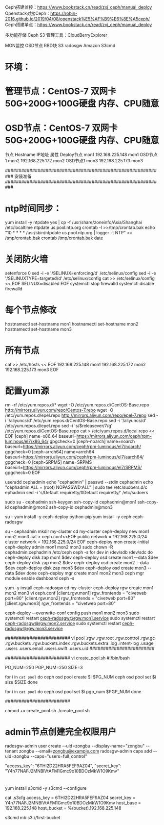 Ceph搭建监控：https://www.bookstack.cn/read/zxj_ceph/manual_deploy
Openstack对接Ceph：https://robin-2016.github.io/2019/04/08/openstack%E5%AF%B9%E6%8E%A5ceph/
Ceph搭建单点：https://www.bookstack.cn/read/zxj_ceph/manual_deploy

多功能存储 Ceph S3 管理工具：CloudBerryExplorer

MON监控
OSD节点
RBD块
S3 radosgw
Amazon S3cmd

# 环境：
# 管理节点：CentOS-7  双网卡 50G+200G+100G硬盘  内存、CPU随意
# OSD节点：CentOS-7  双网卡 50G+200G+100G硬盘  内存、CPU随意

节点	    Hostname	IP地址	            属性
Deploy节点	mon1      192.168.225.148       mon1
OSD节点1  	mon2	  192.168.225.172	    mon2
OSD节点1  	mon3	  192.168.225.173	    mon3

########################################################### 安装准备  ###########################################################

# ntp时间同步：
yum install -y ntpdate
yes | cp -f /usr/share/zoneinfo/Asia/Shanghai /etc/localtime
ntpdate us.pool.ntp.org
crontab -l >>/tmp/crontab.bak
echo "10 * * * * /usr/sbin/ntpdate us.pool.ntp.org | logger -t NTP" >> /tmp/crontab.bak
crontab /tmp/crontab.bak
date
# 关闭防火墙
setenforce 0
sed -i -e '/SELINUX=enforcing/d' /etc/selinux/config
sed -i -e '/SELINUXTYPE=targeted/d' /etc/selinux/config
cat >> /etc/selinux/config << EOF
SELINUX=disabled
EOF
systemctl stop firewalld
systemctl disable firewalld

# 每个节点修改
hostnamectl set-hostname mon1
hostnamectl set-hostname mon2
hostnamectl set-hostname mon3
# 所有节点
cat >> /etc/hosts << EOF
192.168.225.148    mon1
192.168.225.172    mon2 
192.168.225.173    mon3
EOF

# 配置yum源
rm -rf /etc/yum.repos.d/*
wget -O /etc/yum.repos.d/CentOS-Base.repo http://mirrors.aliyun.com/repo/Centos-7.repo
wget -O /etc/yum.repos.d/epel.repo http://mirrors.aliyun.com/repo/epel-7.repo
sed -i '/aliyuncs/d' /etc/yum.repos.d/CentOS-Base.repo
sed -i '/aliyuncs/d' /etc/yum.repos.d/epel.repo
sed -i 's/$releasever/7/g' /etc/yum.repos.d/CentOS-Base.repo
cat > /etc/yum.repos.d/local.repo << EOF
[ceph]
name=x86_64
baseurl=https://mirrors.aliyun.com/ceph/rpm-luminous/el7/x86_64/
gpgcheck=0
[ceph-noarch]
name=noarch
baseurl=https://mirrors.aliyun.com/ceph/rpm-luminous/el7/noarch/
gpgcheck=0
[ceph-arrch64]
name=arrch64
baseurl=https://mirrors.aliyun.com/ceph/rpm-luminous/el7/aarch64/
gpgcheck=0
[ceph-SRPMS]
name=SRPMS
baseurl=https://mirrors.aliyun.com/ceph/rpm-luminous/el7/SRPMS/
gpgcheck=0
EOF

useradd cephadmin 
echo "cephadmin" | passwd --stdin cephadmin 
echo "cephadmin ALL = (root) NOPASSWD:ALL" | sudo tee /etc/sudoers.d/c ephadmin 
sed -i 's/Default requiretty/#Default requiretty/' /etc/sudoers

sudo su - cephadmin 
ssh-keygen 
ssh-copy-id cephadmin@mon1 
ssh-copy-id cephadmin@mon2 
ssh-copy-id cephadmin@mon3

su -
yum install -y ceph-deploy python-pip
yum install -y ceph ceph-radosgw

su - cephadmin 
mkdir my-cluster 
cd my-cluster 
ceph-deploy new mon1 mon2 mon3
cat > ceph.conf<<EOF
public network = 192.168.225.0/24 
cluster network = 192.168.225.0/24
EOF
ceph-deploy mon create-initial
ceph-deploy admin mon1 mon2 mon3
sudo chown -R cephadmin:cephadmin /etc/ceph
ceph -s
for dev in /dev/sdb /dev/sdc
do
ceph-deploy disk zap mon1 $dev 
ceph-deploy osd create mon1 --data $dev 
ceph-deploy disk zap mon2 $dev 
ceph-deploy osd create mon2 --data $dev 
ceph-deploy disk zap mon3 $dev 
ceph-deploy osd create mon3 --data $dev 
done
ceph-deploy mgr create mon1 mon2 mon3
ceph mgr module enable dashboard
ceph -s

yum -y install ceph-radosgw
cd my-cluster
ceph-deploy rgw create mon1 mon2 mon3
vi ceph.conf
[client.rgw.mon1] 
rgw_frontends = "civetweb port=80" 
[client.rgw.mon2] 
rgw_frontends = "civetweb port=80" 
[client.rgw.mon3] 
rgw_frontends = "civetweb port=80"

ceph-deploy --overwrite-conf config push mon1 mon2 mon3
sudo systemctl restart ceph-radosgw@rgw.mon1.service 
sudo systemctl restart ceph-radosgw@rgw.mon2.service 
sudo systemctl restart ceph-radosgw@rgw.mon3.service

########################
vi pool 
.rgw
.rgw.root
.rgw.control
.rgw.gc
.rgw.buckets
.rgw.buckets.index
.rgw.buckets.extra
.log
.intent-log
.usage
.users
.users.email
.users.swift
.users.uid
########################

########################
vi create_pool.sh 
#!/bin/bash

PG_NUM=250
PGP_NUM=250
SIZE=3

for i in `cat pool`
        do
        ceph osd pool create $i $PG_NUM
        ceph osd pool set $i size $SIZE
        done

for i in `cat pool`
        do
        ceph osd pool set $i pgp_num $PGP_NUM
        done

########################

chmod +x create_pool.sh 
./create_pool.sh

# admin节点创建完全权限用户
radosgw-admin user create --uid=zongbu --display-name="zongbu" -- tenant zongbu  --email=zongbu@example.com
radosgw-admin caps add --uid=zongbu --caps="users=full_control"

"access_key": "6THI2D22HRA5FEF9AZ04",
"secret_key": "Y4h77NAFJ2MNBlVtAFM1Gmc9o10BDOzMkW1O9Kmv"

# 
yum install s3cmd -y
s3cmd --configure

cat .s3cfg
access_key = 6THI2D22HRA5FEF9AZ04
secret_key = Y4h77NAFJ2MNBlVtAFM1Gmc9o10BDOzMkW1O9Kmv
host_base = 192.168.225.148
host_bucket = %(bucket).192.168.225.148

s3cmd mb s3://first-bucket